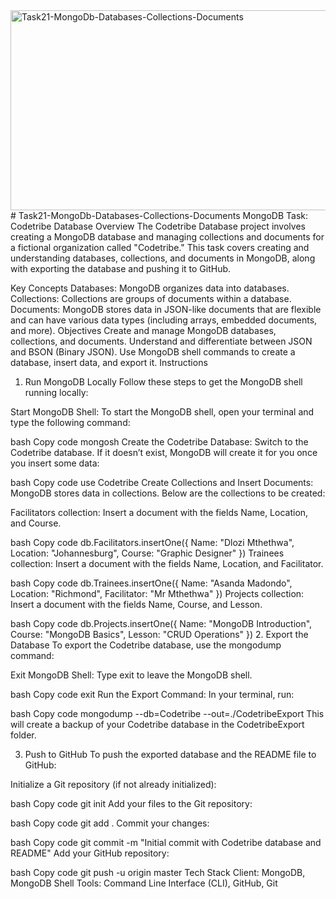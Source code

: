 <img src="https://socialify.git.ci/Asanda001019/Task21-MongoDb-Databases-Collections-Documents/image?font=Rokkitt&language=1&name=1&owner=1&pattern=Brick%20Wall&stargazers=1&theme=Dark" alt="Task21-MongoDb-Databases-Collections-Documents" width="640" height="320" />
# Task21-MongoDb-Databases-Collections-Documents
MongoDB Task: Codetribe Database
Overview
The Codetribe Database project involves creating a MongoDB database and managing collections and documents for a fictional organization called "Codetribe." This task covers creating and understanding databases, collections, and documents in MongoDB, along with exporting the database and pushing it to GitHub.

Key Concepts
Databases: MongoDB organizes data into databases.
Collections: Collections are groups of documents within a database.
Documents: MongoDB stores data in JSON-like documents that are flexible and can have various data types (including arrays, embedded documents, and more).
Objectives
Create and manage MongoDB databases, collections, and documents.
Understand and differentiate between JSON and BSON (Binary JSON).
Use MongoDB shell commands to create a database, insert data, and export it.
Instructions
1. Run MongoDB Locally
Follow these steps to get the MongoDB shell running locally:

Start MongoDB Shell: To start the MongoDB shell, open your terminal and type the following command:

bash
Copy code
mongosh
Create the Codetribe Database: Switch to the Codetribe database. If it doesn’t exist, MongoDB will create it for you once you insert some data:

bash
Copy code
use Codetribe
Create Collections and Insert Documents: MongoDB stores data in collections. Below are the collections to be created:

Facilitators collection: Insert a document with the fields Name, Location, and Course.

bash
Copy code
db.Facilitators.insertOne({
  Name: "Dlozi Mthethwa",
  Location: "Johannesburg",
  Course: "Graphic Designer"
})
Trainees collection: Insert a document with the fields Name, Location, and Facilitator.

bash
Copy code
db.Trainees.insertOne({
  Name: "Asanda Madondo",
  Location: "Richmond",
  Facilitator: "Mr Mthethwa"
})
Projects collection: Insert a document with the fields Name, Course, and Lesson.

bash
Copy code
db.Projects.insertOne({
  Name: "MongoDB Introduction",
  Course: "MongoDB Basics",
  Lesson: "CRUD Operations"
})
2. Export the Database
To export the Codetribe database, use the mongodump command:

Exit MongoDB Shell: Type exit to leave the MongoDB shell.

bash
Copy code
exit
Run the Export Command: In your terminal, run:

bash
Copy code
mongodump --db=Codetribe --out=./CodetribeExport
This will create a backup of your Codetribe database in the CodetribeExport folder.

3. Push to GitHub
To push the exported database and the README file to GitHub:

Initialize a Git repository (if not already initialized):

bash
Copy code
git init
Add your files to the Git repository:

bash
Copy code
git add .
Commit your changes:

bash
Copy code
git commit -m "Initial commit with Codetribe database and README"
Add your GitHub repository:

bash
Copy code
git push -u origin master
Tech Stack
Client: MongoDB, MongoDB Shell
Tools: Command Line Interface (CLI), GitHub, Git
